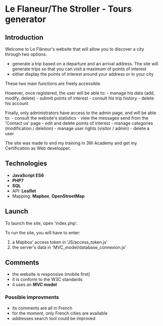 # Le Flaneur/The Stroller - Tours generator

## Introduction
Welcome to Le Flâneur's website that will allow you to discover a city through two options:
* generate a trip based on a departure and an arrival address. The site will generate trips so that you can visit a maximum of points of interest
* either display the points of interest around your address or in your city

These two main functions are freely accessible.

However, once registered, the user will be able to:
    - manage his data (add, modify, delete)
    - submit points of interest
    - consult his trip history
    - delete his account

Finally, only administrators have access to the admin page, and will be able to:
    - consult the website's statistics
    - view the messages send from the 'Contact us' page
    - edit and delete points of interest
    - manage categories (modification / deletion)
    - manage user rights (visitor / admin)
    - delete a user

The site was made to end my training in 3W Academy and get my Certification as Web developper.

## Technologies
* __JavaScript ES6__
* __PHP7__
* __SQL__
* API: __Leaflet__
* Mapping: __Mapbox__, __OpenStreetMap__

## Launch
To launch the site, open 'index.php'.

To run the site, you will have to enter:
1. a Mapbox' access token in 'JS/access_token.js'
2. the server's data in 'MVC_model/database_connexion.js'

## Comments
* the website is responsive (mobile first)
* it is conform to the W3C standards
* it uses an __MVC model__ 

### Possible improvments
* its comments are all in French
* for the moment, only French cities are available
* addresses search tool could be improved
